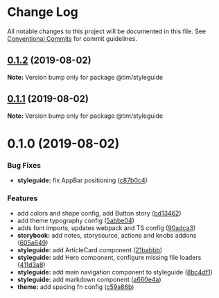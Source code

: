 # Change Log

All notable changes to this project will be documented in this file.
See [Conventional Commits](https://conventionalcommits.org) for commit guidelines.

## [0.1.2](https://github.com/Und3Rdo9/personal-website-v5/compare/@tim/styleguide@0.1.1...@tim/styleguide@0.1.2) (2019-08-02)

**Note:** Version bump only for package @tim/styleguide





## [0.1.1](https://github.com/Und3Rdo9/personal-website-v5/compare/@tim/styleguide@0.1.0...@tim/styleguide@0.1.1) (2019-08-02)

**Note:** Version bump only for package @tim/styleguide





# 0.1.0 (2019-08-02)


### Bug Fixes

* **styleguide:** fix AppBar positioning ([c87b0c4](https://github.com/Und3Rdo9/personal-website-v5/commit/c87b0c4))


### Features

* add colors and shape config, add Button story ([bd13462](https://github.com/Und3Rdo9/personal-website-v5/commit/bd13462))
* add theme typography config ([5abbe04](https://github.com/Und3Rdo9/personal-website-v5/commit/5abbe04))
* adds font imports, updates webpack and TS config ([90adca3](https://github.com/Und3Rdo9/personal-website-v5/commit/90adca3))
* **storybook:** add notes, storysource, actions and knobs addons ([605a649](https://github.com/Und3Rdo9/personal-website-v5/commit/605a649))
* **styleguide:** add ArticleCard component ([21babbb](https://github.com/Und3Rdo9/personal-website-v5/commit/21babbb))
* **styleguide:** add Hero component, configure missing file loaders ([411d3a8](https://github.com/Und3Rdo9/personal-website-v5/commit/411d3a8))
* **styleguide:** add main navigation component to styleguide ([8bc4df1](https://github.com/Und3Rdo9/personal-website-v5/commit/8bc4df1))
* **styleguide:** add markdown component ([a660e4a](https://github.com/Und3Rdo9/personal-website-v5/commit/a660e4a))
* **theme:** add spacing fn config ([c59a86b](https://github.com/Und3Rdo9/personal-website-v5/commit/c59a86b))
